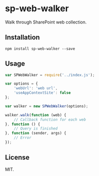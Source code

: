 # sp-web-walker
Walk through SharePoint web collection.

## Installation
```
npm install sp-web-walker --save
```

## Usage
```js
var SPWebWalker = require('../index.js');

var options = {
    'webUrl': 'web url',
    'useAppContextSite': false
};

var walker = new SPWebWalker(options);

walker.walk(function (web) {
    // Callback function for each web
}, function () {
    // Query is finished
}, function (sender, args) {
    // Error
});
```

## License
MIT.
